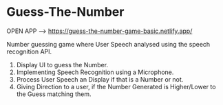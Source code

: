 # Guess-The-Number

OPEN APP --> https://guess-the-number-game-basic.netlify.app/

Number guessing game where User Speech  analysed using the speech recognition API.

1. Display UI to guess the Number.
2. Implementing  Speech Recognition using a Microphone.
3. Process User Speech an Display if that is a Number or not.
4. Giving Direction to a user, if the Number Generated is Higher/Lower to the Guess matching them.
